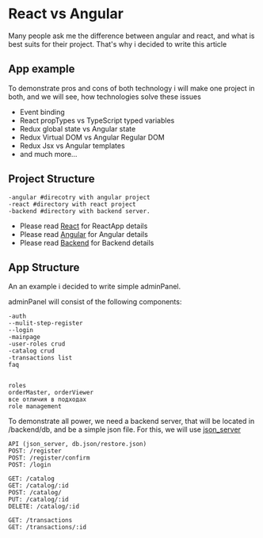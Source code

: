 # React vs Angular

Many people ask me the difference between angular and react, and what is best suits for their project.
That's why i decided to write this article

## App example

To demonstrate pros and cons of both technology i will make one project in both, and we will see, how technologies solve these issues
* Event binding
* React propTypes vs TypeScript typed variables
* Redux global state vs Angular state
* Redux Virtual DOM vs Angular Regular DOM
* Redux Jsx vs Angular templates
* and much more...

## Project Structure
```
-angular #direcotry with angular project
-react #directory with react project
-backend #directory with backend server.
```

* Please read [React](https://github.com/dgaydukov/react-vs-angular/blob/master/ReactVsAngular.md) for ReactApp details
* Please read [Angular](https://github.com/dgaydukov/react-vs-angular/blob/master/ReactVsAngular.md) for Angular details
* Please read [Backend](https://github.com/dgaydukov/react-vs-angular/blob/master/ReactVsAngular.md) for Backend details


## App Structure

An an example i decided to write simple adminPanel.

adminPanel will consist of the following components:
```
-auth
--mulit-step-register
--login
-mainpage
-user-roles crud
-catalog crud
-transactions list
faq


roles
orderMaster, orderViewer
все отличия в подходах
role management
```
To demonstrate all power, we need a backend server, that will be located in /backend/db, and be a simple json file. For this, we will use [json_server](https://www.npmjs.com/package/json-server)
```
API (json_server, db.json/restore.json)
POST: /register
POST: /register/confirm
POST: /login

GET: /catalog
GET: /catalog/:id
POST: /catalog/
PUT: /catalog/:id
DELETE: /catalog/:id

GET: /transactions
GET: /transactions/:id
```